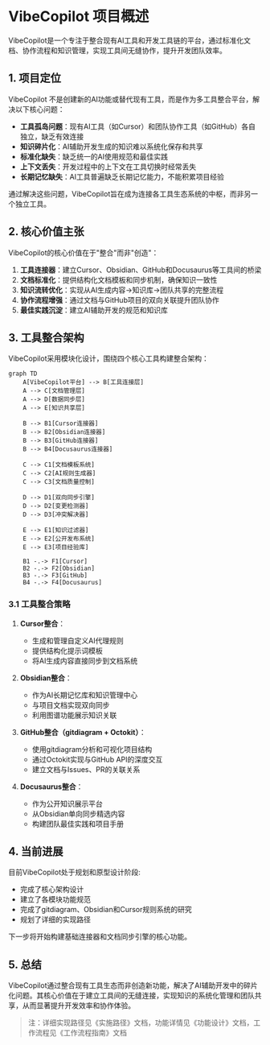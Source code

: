 # VibeCopilot 项目概述

VibeCopilot是一个专注于整合现有AI工具和开发工具链的平台，通过标准化文档、协作流程和知识管理，实现工具间无缝协作，提升开发团队效率。

## 1. 项目定位

VibeCopilot 不是创建新的AI功能或替代现有工具，而是作为多工具整合平台，解决以下核心问题：

- **工具孤岛问题**：现有AI工具（如Cursor）和团队协作工具（如GitHub）各自独立，缺乏有效连接
- **知识碎片化**：AI辅助开发生成的知识难以系统化保存和共享
- **标准化缺失**：缺乏统一的AI使用规范和最佳实践
- **上下文丢失**：开发过程中的上下文在工具切换时经常丢失
- **长期记忆缺失**：AI工具普遍缺乏长期记忆能力，不能积累项目经验

通过解决这些问题，VibeCopilot旨在成为连接各工具生态系统的中枢，而非另一个独立工具。

## 2. 核心价值主张

VibeCopilot的核心价值在于"整合"而非"创造"：

1. **工具连接器**：建立Cursor、Obsidian、GitHub和Docusaurus等工具间的桥梁
2. **文档标准化**：提供结构化文档模板和同步机制，确保知识一致性
3. **知识流转优化**：实现从AI生成内容→知识库→团队共享的完整流程
4. **协作流程增强**：通过文档与GitHub项目的双向关联提升团队协作
5. **最佳实践沉淀**：建立AI辅助开发的规范和知识库

## 3. 工具整合架构

VibeCopilot采用模块化设计，围绕四个核心工具构建整合架构：

```mermaid
graph TD
    A[VibeCopilot平台] --> B[工具连接层]
    A --> C[文档管理层]
    A --> D[数据同步层]
    A --> E[知识共享层]

    B --> B1[Cursor连接器]
    B --> B2[Obsidian连接器]
    B --> B3[GitHub连接器]
    B --> B4[Docusaurus连接器]

    C --> C1[文档模板系统]
    C --> C2[AI规则生成器]
    C --> C3[文档质量控制]

    D --> D1[双向同步引擎]
    D --> D2[变更检测器]
    D --> D3[冲突解决器]

    E --> E1[知识过滤器]
    E --> E2[公开发布系统]
    E --> E3[项目经验库]

    B1 -.-> F1[Cursor]
    B2 -.-> F2[Obsidian]
    B3 -.-> F3[GitHub]
    B4 -.-> F4[Docusaurus]
```

### 3.1 工具整合策略

1. **Cursor整合**：
   - 生成和管理自定义AI代理规则
   - 提供结构化提示词模板
   - 将AI生成内容直接同步到文档系统

2. **Obsidian整合**：
   - 作为AI长期记忆库和知识管理中心
   - 与项目文档实现双向同步
   - 利用图谱功能展示知识关联

3. **GitHub整合（gitdiagram + Octokit）**：
   - 使用gitdiagram分析和可视化项目结构
   - 通过Octokit实现与GitHub API的深度交互
   - 建立文档与Issues、PR的关联关系

4. **Docusaurus整合**：
   - 作为公开知识展示平台
   - 从Obsidian单向同步精选内容
   - 构建团队最佳实践和项目手册

## 4. 当前进展

目前VibeCopilot处于规划和原型设计阶段:

- 完成了核心架构设计
- 建立了各模块功能规范
- 完成了gitdiagram、Obsidian和Cursor规则系统的研究
- 规划了详细的实现路径

下一步将开始构建基础连接器和文档同步引擎的核心功能。

## 5. 总结

VibeCopilot通过整合现有工具生态而非创造新功能，解决了AI辅助开发中的碎片化问题。其核心价值在于建立工具间的无缝连接，实现知识的系统化管理和团队共享，从而显著提升开发效率和协作体验。

> 注：详细实现路径见《实施路径》文档，功能详情见《功能设计》文档，工作流程见《工作流程指南》文档
